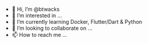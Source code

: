 - 👋 Hi, I’m @btwacks
- 👀 I’m interested in ...
- 🌱 I’m currently learning Docker, Flutter/Dart & Python
- 💞️ I’m looking to collaborate on ...
- 📫 How to reach me ...

<!---
btwacks/btwacks is a ✨ special ✨ repository because its `README.md` (this file) appears on your GitHub profile.
You can click the Preview link to take a look at your changes.
--->

